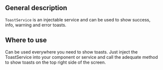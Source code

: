 ## General description

`ToastService` is an injectable service and can be used to show success, info, warning
and error toasts.

## Where to use

Can be used everywhere you need to show toasts. 
Just inject the ToastService into your component or service and
call the adequate method to show toasts on the top right side of the screen.
